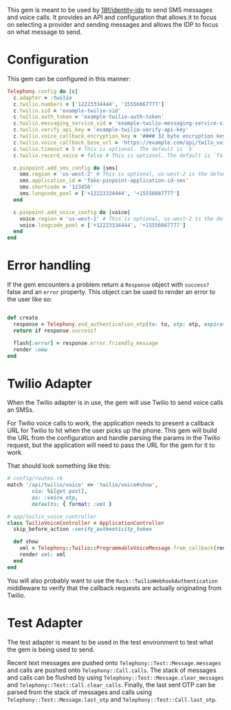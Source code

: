This gem is meant to be used by [18f/identity-idp](https://github.com/18F/identity-idp) to send SMS messages and voice calls.
It provides an API and configuration that allows it to focus on selecting a provider and sending messages and allows the IDP to focus on what message to send.

# Configuration

This gem can be configured in this manner:

```ruby
Telephony.config do |c|
  c.adapter = :twilio
  c.twilio.numbers = ['12223334444', '15556667777']
  c.twilio.sid = 'example-twilio-sid'
  c.twilio.auth_token = 'example-twilio-auth-token'
  c.twilio.messaging_service_sid = 'example-twilio-messaging-service-sid'
  c.twilio.verify_api_key = 'example-twilio-verify-api-key'
  c.twilio.voice_callback_encryption_key = '#### 32 byte encryption key ####'
  c.twilio.voice_callback_base_url = 'https://example.com/api/twilo_voice'
  c.twilio.timeout = 5 # This is optional. The default is `5`
  c.twilio.record_voice = false # This is optional. The default is `false`

  c.pinpoint.add_sms_config do |sms|
    sms.region = 'us-west-2' # This is optional, us-west-2 is the default
    sms.application_id = 'fake-pinpoint-application-id-sms'
    sms.shortcode = '123456'
    sms.longcode_pool = ['+12223334444', '+15556667777']
  end

  c.pinpoint.add_voice_config do |voice|
    voice.region = 'us-west-2' # This is optional, us-west-2 is the default
    voice.longcode_pool = ['+12223334444', '+15556667777']
  end
end
```

# Error handling

If the gem encounters a problem return a `Response` object with `success?` false and an `error` property.
This object can be used to render an error to the user like so:

```ruby

def create
  response = Telephony.end_authentication_otp(to: to, otp: otp, expiration: expiration, channel: :sms)
  return if response.success?

  flash[:error] = response.error.friendly_message
  render :new
end
```

# Twilio Adapter

When the Twilio adapter is in use, the gem will use Twilio to send voice calls an SMSs.

For Twilio voice calls to work, the application needs to present a callback URL for Twilio to hit when the user picks up the phone.
This gem will build the URL from the configuration and handle parsing the params in the Twilio request, but the application will need to pass the URL for the gem for it to work.

That should look something like this:

```ruby
# config/routes.rb
match '/api/twilio/voice' => 'twilio/voice#show',
        via: %i[get post],
        as: :voice_otp,
        defaults: { format: :xml }

# app/twilio_voice_controller
class TwilioVoiceController < ApplicationController
  skip_before_action :verify_authenticity_token

  def show
    xml = Telephony::Twilio::ProgrammableVoiceMessage.from_callback(request.original_url).twiml
    render xml: xml
  end
end
```

You will also probably want to use the `Rack::TwilioWebhookAuthentication` middleware to verify that the callback requests are actually originating from Twilio.

# Test Adapter

The test adapter is meant to be used in the test environment to test what the gem is being used to send.

Recent text messages are pushed onto `Telephony::Test::Message.messages` and calls are pushed onto `Telephony::Call.calls`.
The stack of messages and calls can be flushed by using `Telephony::Test::Message.clear_messages` and `Telephony::Test::Call.clear_calls`.
Finally, the last sent OTP can be parsed from the stack of messages and calls using `Telephony::Test::Message.last_otp` and `Telephony::Test::Call.last_otp`.
